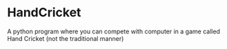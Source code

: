 # HandCricket
A python program where you can compete with computer in a game called Hand Cricket (not the traditional manner)
